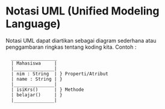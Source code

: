 # Notasi UML (Unified Modeling Language)
Notasi UML dapat diartikan sebagai diagram sederhana atau penggambaran ringkas tentang koding kita.
Contoh :
```
  _________________
  | Mahasiswa     |
  |_______________|
  | nim : String  | } Properti/Atribut
  | name : String | }
  |_______________|
  | isiKrs()      | } Methode
  | belajar()     | }
  |_______________|
```
